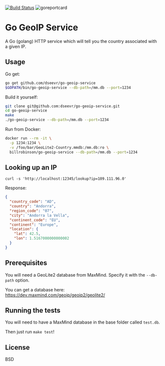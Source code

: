 [![Build Status](https://travis-ci.org/dseevr/go-geoip-service.svg?branch=master)](https://travis-ci.org/dseevr/go-geoip-service) ![goreportcard](https://goreportcard.com/badge/github.com/dseevr/go-geoip-service "goreportcard")

# Go GeoIP Service

A Go (golang) HTTP service which will tell you the country associated with a given IP.

## Usage

Go get:
```sh
go get github.com/dseevr/go-geoip-service
$GOPATH/bin/go-geoip-service --db-path=/mm.db --port=1234
```

Build it yourself:
```sh
git clone git@github.com:dseevr/go-geoip-service.git
cd go-geoip-service
make
./go-geoip-service --db-path=/mm.db --port=1234
```

Run from Docker:

```sh
docker run --rm -it \
  -p 1234:1234 \
  -v /foo/bar/GeoLite2-Country.mmdb:/mm.db:ro \
  billrobinson/go-geoip-service --db-path=/mm.db --port=1234
```

## Looking up an IP

```
curl -s 'http://localhost:12345/lookup?ip=109.111.96.0'
```

Response:

```json
{
  "country_code": "AD",
  "country": "Andorra",
  "region_code": "07",
  "city": "Andorra la Vella",
  "continent_code": "EU",
  "continent": "Europe",
  "location": {
    "lat": 42.5,
    "lon": 1.5167000000000002
  }
}
```

## Prerequisites

You will need a GeoLite2 database from MaxMind.  Specify it with the `--db-path` option.

You can get a database here:  https://dev.maxmind.com/geoip/geoip2/geolite2/

## Running the tests

You will need to have a MaxMind database in the base folder called `test.db`.

Then just run `make test`!

## License

BSD
